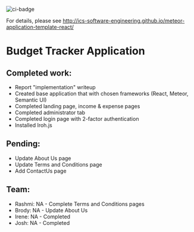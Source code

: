 ![ci-badge](https://github.com/ics-software-engineering/meteor-application-template-react/workflows/ci-meteor-application-template-react/badge.svg)

For details, please see http://ics-software-engineering.github.io/meteor-application-template-react/

# Budget Tracker Application

## Completed work:
- Report "implementation" writeup
- Created base application that with chosen frameworks (React, Meteor, Semantic UI)
- Completed landing page, income & expense pages
- Completed administrator tab
- Completed login page with 2-factor authentication
- Installed Iroh.js

## Pending:
- Update About Us page
- Update Terms and Conditions page
- Add ContactUs page

## Team:
- Rashmi: NA - Complete Terms and Conditions pages
- Brody: NA - Update About Us
- Irene: NA - Completed
- Josh: NA - Completed

  
